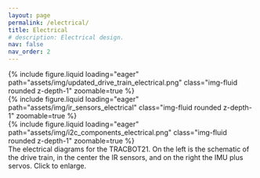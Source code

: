 ```yaml
---
layout: page
permalink: /electrical/
title: Electrical
# description: Electrical design.
nav: false
nav_order: 2
---
```



<div class="row mt-3">
    <div class="col-sm mt-3 mt-md-0">
        {% include figure.liquid loading="eager" path="assets/img/updated_drive_train_electrical.png" class="img-fluid rounded z-depth-1" zoomable=true %}
    </div>
    <div class="col-sm mt-3 mt-md-0">
        {% include figure.liquid loading="eager" path="assets/img/ir_sensors_electrical" class="img-fluid rounded z-depth-1" zoomable=true %}
    </div>
    <div class="col-sm mt-3 mt-md-0">
        {% include figure.liquid loading="eager" path="assets/img/i2c_components_electrical.png" class="img-fluid rounded z-depth-1" zoomable=true %}
    </div>
</div>
<div class="caption">
    The electrical diagrams for the TRACBOT21. On the left is the schematic of the drive train, in the center the IR sensors, and on the right the IMU plus servos. Click to enlarge.
</div>
